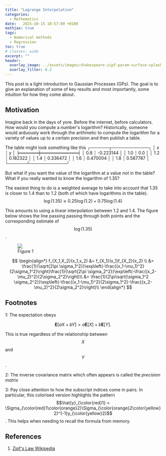 ```yaml
---
title: "Lagrange Interpolation"
categories:
  - Mathematics
date:   2025-10-15 10:57:00 +0100
mathjax: true
tags:
  - Numerical methods
  - Regression
toc: true
# classes: wide
excerpt: ""
header: 
  overlay_image: ../assets/images/shakespeare-zipf-param-surface-splash.png
  overlay_filter: 0.2
---
```


This post is a light introduction to Gaussian Processes (GPs). The goal is to give an explanation of some of key results and most importantly, some intuition for how they come about.

## Motivation

Imagine back in the days of yore.
Before the internet, before calculators.
How would you compute a number's logarithm?
Historically, someone would arduously work through the arithmetic to compute the logarithm for a variety of values up to a certain precision and then publish a table.

The table might look something like this
┌──────┬────────────┐
│ x    ┆ y          │
╞══════╪════════════╡
│ 0.8  ┆ -0.223144  │
│ 1.0  ┆ 0.0        │
│ 1.2  ┆ 0.182322   │
│ 1.4  ┆ 0.336472   │
│ 1.6  ┆ 0.470004   │
│ 1.8  ┆ 0.587787   │
└──────┴────────────┘

But what if you want the value of the logarithm at a value _not_ in the table?
What if you really wanted to know the logarithm of 1.35?

The easiest thing to do is a weighted average to take into account that 1.35 is closer to 1.4 than to 1.2 (both of which have logarithms in the table).
$$\log(1.35) \approx 0.25 \log(1.2) + 0.75 \log(1.4)$$

This amounts to using a _linear_ interpolation between 1.2 and 1.4.
The figure below shows the line passing passing through both points and the corresponding estimate of $$\log(1.35)$$.

<figure class>
    <a href="/assets/lagrange-duality/images/logarithm_lerp.png"><img src="/assets/lagrange-duality/images/logarithm_lerp.png"></a>
    <figcaption>Figure 1</figcaption>
</figure>

$$
\begin{align*}
f_{X_1,X_2}(x_1,x_2) &= f_{X_1}(x_1)f_{X_2}(x_2) \\
 &= \frac{1}{\sqrt{2\pi \sigma_1^2}}\exp\left(-\frac{(x_1-\mu_1)^2}{2\sigma_1^2}\right)\frac{1}{\sqrt{2\pi \sigma_2^2}}\exp\left(-\frac{(x_2-\mu_2)^2}{2\sigma_2^2}\right)\\
 &= \frac{1}{2\pi\sqrt{\sigma_1^2 \sigma_2^2}}\exp\left(-\frac{(x_1-\mu_1)^2}{2\sigma_1^2}-\frac{(x_2-\mu_2)^2}{2\sigma_2^2}\right)\\
\end{align*}
$$

## Footnotes

<a name="footnote1">1</a>: The expectation obeys 

$$\mathbf{E}[aX + bY] = a\mathbf{E}[X] + b \mathbf{E}[Y].$$

This is true regardless of the relationship between $$X$$ and $$Y$$.

<a name="footnote2">2</a>: The inverse covariance matrix which often appears is called the _precision matrix_

<a name="footnote3">3</a>: Pay close attention to how the subscript indices come in pairs. In particular, this colorised version highlights the pattern $$\hat{y}_{\color{red}1} = \Sigma_{\color{red}1\color{orange}2}\Sigma_{\color{orange}2\color{yellow}2}^{-1}y_{\color{yellow}2}$$. This helps when needing to recall the formula from memory.


## References

1. [Zipf's Law Wikipedia](https://en.wikipedia.org/wiki/Zipf%27s_law)

